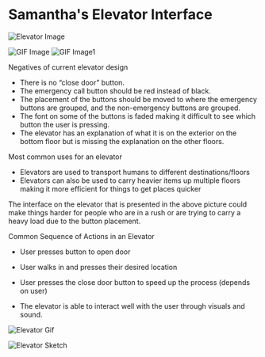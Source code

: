 # Samantha's Elevator Interface 
![Elevator Image](https://github.com/samanthaaucoin08/p1.Samantha.Aucoin/blob/main/Images/IMG_4764.png)

![GIF Image](https://github.com/samanthaaucoin08/p1.Samantha.Aucoin/blob/main/Images/p1.Samantha.Aucoin.gif)
![GIF Image1]()

Negatives of current elevator design
- There is no “close door” button.
- The emergency call button should be red instead of black.
- The placement of the buttons should be moved to where the emergency buttons are grouped, and the non-emergency buttons are grouped.
- The font on some of the buttons is faded making it difficult to see which button the user is pressing.
- The elevator has an explanation of what it is on the exterior on the bottom floor but is missing the explanation on the other floors.


Most common uses for an elevator
- Elevators are used to transport humans to different destinations/floors
- Elevators can also be used to carry heavier items up multiple floors making it more efficient for things to get places quicker

The interface on the elevator that is presented in the above picture could make things harder for people who are in a rush or are trying to carry a heavy load due to the button placement. 

Common Sequence of Actions in an Elevator
- User presses button to open door
- User walks in and presses their desired location
- User presses the close door button to speed up the process (depends on user)


- The elevator is able to interact well with the user through visuals and sound.


![Elevator Gif](https://github.com/samanthaaucoin08/p1.Samantha.Aucoin/blob/main/Images/Elevator_Processing.gif)

![Elevator Sketch](https://github.com/samanthaaucoin08/p1.Samantha.Aucoin/blob/main/Images/p1.Samantha.Aucoin.png)
